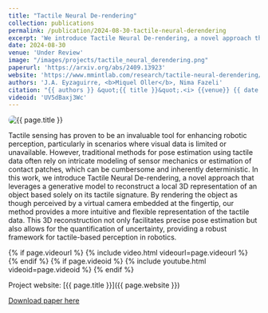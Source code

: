 ```yaml
---
title: "Tactile Neural De-rendering"
collection: publications
permalink: /publication/2024-08-30-tactile-neural-derendering
excerpt: 'We introduce Tactile Neural De-rendering, a novel approach that leverages a generative model to reconstruct a local 3D representation of an object based solely on its tactile signature.'
date: 2024-08-30
venue: 'Under Review'
image: "/images/projects/tactile_neural_derendering.png"
paperurl: 'https://arxiv.org/abs/2409.13923'
website: 'https://www.mmintlab.com/research/tactile-neural-derendering/'
authors: 'J.A. Eyzaguirre, <b>Miquel Oller</b>, Nima Fazeli'
citation: "{{ authors }} &quot;{{ title }}&quot;.<i> {{venue}} {{ date | date: '%Y' }}</i>."
videoid: 'UV5dBaxj3Wc'
---
```



<img src="{{ page.image }}" alt="{{ page.title }}" style="border-radius: 20px;">

Tactile sensing has proven to be an invaluable tool for enhancing robotic perception, particularly in scenarios where visual data is limited or unavailable. However, traditional methods for pose estimation using tactile data often rely on intricate modeling of sensor mechanics or estimation of contact patches, which can be cumbersome and inherently deterministic. In this work, we introduce Tactile Neural De-rendering, a novel approach that leverages a generative model to reconstruct a local 3D representation of an object based solely on its tactile signature. By rendering the object as though perceived by a virtual camera embedded at the fingertip, our method provides a more intuitive and flexible representation of the tactile data. This 3D reconstruction not only facilitates precise pose estimation but also allows for the quantification of uncertainty, providing a robust framework for tactile-based perception in robotics.

<!-- VIDEO -->
{% if page.videourl %}
    {% include video.html videourl=page.videourl %}
{% endif %}
{% if page.videoid %}
    {% include youtube.html videoid=page.videoid %}
{% endif %}

Project website: [{{ page.title }}]({{ page.website }})


[Download paper here]({{page.paperurl}})
